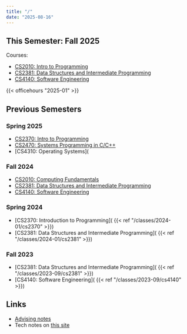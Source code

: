 ```yaml
---
title: "/"
date: "2025-08-16"
---
```


## This Semester: Fall 2025

Courses:
 
 - [CS2010: Intro to Programming](
     ./classes/2025-09/cs2010)
 - [CS2381: Data Structures and Intermediate Programming](
     ./classes/2025-09/cs2381)
 - [CS4140: Software Engineering](
     ./classes/2025-09/cs4140)

{{< officehours "2025-01" >}}

## Previous Semesters

### Spring 2025

 - [CS2370: Intro to Programming](
     ./classes/2025-01/cs2370)
 - [CS2470: Systems Programming in C/C++](
     ./classes/2025-01/cs2470)
 - [CS4310: Operating Systems](

### Fall 2024

 - [CS2010: Computing Fundamentals](
     ./classes/2024-09/cs2010)
 - [CS2381: Data Structures and Intermediate Programming](
     ./classes/2024-09/cs2381)
 - [CS4140: Software Engineering](
     ./classes/2024-09/cs4140)

### Spring 2024

 - [CS2370: Introduction to Programming](
     {{< ref "/classes/2024-01/cs2370" >}})
 - [CS2381: Data Structures and Intermediate Programming](
     {{< ref "/classes/2024-01/cs2381" >}})


### Fall 2023

 - [CS2381: Data Structures and Intermediate Programming](
     {{< ref "/classes/2023-09/cs2381" >}})
 - [CS4140: Software Engineering](
     {{< ref "/classes/2023-09/cs4140" >}})


## Links

 - [Advising notes](./advising)
 - Tech notes on [this site](./site-tech)
